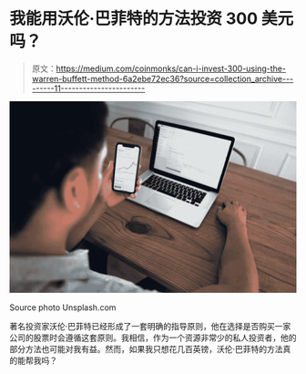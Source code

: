 # 我能用沃伦·巴菲特的方法投资 300 美元吗？

> 原文：<https://medium.com/coinmonks/can-i-invest-300-using-the-warren-buffett-method-6a2ebe72ec36?source=collection_archive---------11----------------------->

![](img/fd53bd914b482367e49653a325849236.png)

Source photo Unsplash.com

著名投资家沃伦·巴菲特已经形成了一套明确的指导原则，他在选择是否购买一家公司的股票时会遵循这套原则。我相信，作为一个资源非常少的私人投资者，他的部分方法也可能对我有益。然而，如果我只想花几百英镑，沃伦·巴菲特的方法真的能帮我吗？